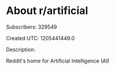 # About r/artificial

Subscribers: 329549

Created UTC: 1205441449.0

Description:

Reddit's home for Artificial Intelligence (AI)
